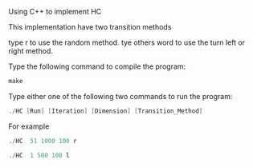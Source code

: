 Using C++ to implement HC

This implementation have two transition methods

type r to use the random method.
tye others word to use the turn left or right method.

Type the following command to compile the program:
```cpp
make
```
Type either one of the following two commands to run the program:
```cpp
./HC [Run] [Iteration] [Dimension] [Transition_Method]
```

For example
```cpp
./HC  51 1000 100 r

./HC  1 500 100 l
```